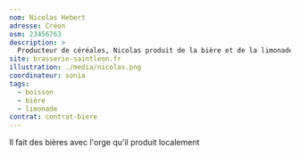 ```yaml
---
nom: Nicolas Hebert
adresse: Créon
osm: 23456763
description: >
  Producteur de céréales, Nicolas produit de la bière et de la limonade
site: brasserie-saintleon.fr
illustration: ./media/nicolas.png
coordinateur: sonia
tags:
  - boisson
  - bière
  - limonade
contrat: contrat-biere
---
```


Il fait des bières avec l'orge qu'il produit localement


